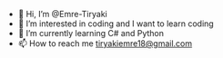 - 👋 Hi, I’m @Emre-Tiryaki
- 👀 I’m interested in coding and I want to learn coding
- 🌱 I’m currently learning C# and Python
- 📫 How to reach me tiryakiemre18@gmail.com

<!---
Emre-Tiryaki/Emre-Tiryaki is a ✨ special ✨ repository because its `README.md` (this file) appears on your GitHub profile.
You can click the Preview link to take a look at your changes.
--->
